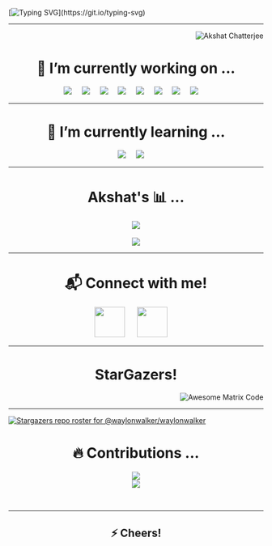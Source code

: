 <!-- ALL EXTRA CONTENT GOES HERE
 
1) **WahAkshat/WahAkshat** is a ✨ _special_ ✨ repository because its `README.md` (this file) appears on your GitHub profile.         <img src="https://img.shields.io/badge/spotify-%231ED760.svg?&style=for-the-badge&logo=spotify&logoColor=white" 
https://github.com/alexandresanlim/Badges4-README.md-Profile

2) ### Hi there 👋

3) Here are some ideas to get you started:

- 👯 I’m looking to collaborate on ... 
- 🤔 I’m looking for help with ...
- 💬 Ask me about ...
- 😄 Pronouns: ...

4) 📫 How to reach me: ... <img src="https://img.shields.io/badge/WHATSAPP-25D366?&style=for-the-badge&logo=whatsapp&logoColor=white" /> <img src="https://img.shields.io/badge/gmail-D14836?&style=for-the-badge&logo=gmail&logoColor=white" /> <img src="https://img.shields.io/badge/facebook-%231877F2.svg?&style=for-the-badge&logo=facebook&logoColor=white" /> <img src="https://img.shields.io/badge/instagram-%23E4405F.svg?&style=for-the-badge&logo=instagram&logoColor=white" /> <img src="https://img.shields.io/badge/linkedin-%230077B5.svg?&style=for-the-badge&logo=linkedin&logoColor=white" />

5) blockchain logo: - <img src="https://img.shields.io/badge/-blockchain solidity-ffd800?style=for-the-badge"> 

6) Music: <h1 align = "center">⚡ Music: ...</h1>
           <p align ="Center">
            <img src="https://img.shields.io/badge/spotify-%231ED760.svg?&style=for-the-badge&logo=spotify&logoColor=white">
           </br>
          <hr>



-->

<!--  #############START##################  -->  
  
[![Typing SVG](https://readme-typing-svg.herokuapp.com?color=F77211&size=90&center=true&width=2150&height=150&lines=Hi+%F0%9F%91%8B%2C+this+is+Akshat+Chatterjee!;A+3rd+year+CSE+Undergrad%2C+from+VIT+Vellore.)](https://git.io/typing-svg) 

<hr>



<!--  ###################################  -->

<p align="right">     
 <img src="https://komarev.com/ghpvc/?username=WahAkshat" alt="Akshat Chatterjee"/> </p>

<!--  ###################################  -->


 <h1 align = "center">🔭 I’m currently working on ...</h1>
 <p align ="Center">
 <img src="https://img.shields.io/badge/Android-3DDC84?logo=android&logoColor=white&style=for-the-badge" />&nbsp;&nbsp;&nbsp;&nbsp;
 <img src="https://img.shields.io/badge/-Algorithms-blue?style=for-the-badge">&nbsp;&nbsp;&nbsp;&nbsp;
 <img src="https://img.shields.io/badge/-Data structures-blueviolet?style=for-the-badge">&nbsp;&nbsp;&nbsp;&nbsp;
 <img src="https://img.shields.io/badge/-HTML5-E34F26?style=for-the-badge&logo=html5&logoColor=white" />&nbsp;&nbsp;&nbsp;&nbsp;
 <img src="https://img.shields.io/badge/css-%23239120.svg?&style=flat-square&logo=css3&logoColor=white" />&nbsp;&nbsp;&nbsp;&nbsp;
 <img src="https://img.shields.io/badge/java-%23ED8B00.svg?&style=for-the-badge&logo=java&logoColor=white" />&nbsp;&nbsp;&nbsp;&nbsp;
 <img src="https://img.shields.io/badge/PHP-777BB4?style=for-the-badge&logo=php&logoColor=white" />&nbsp;&nbsp;&nbsp;&nbsp;
 <img src="https://img.shields.io/badge/mysql-%2300f.svg?&style=for-the-badge&logo=mysql&logoColor=white" /> &nbsp;&nbsp;&nbsp;&nbsp;  
 </br>
<hr>

<!--  ###################################  -->

 <h1 align = "center">🌱 I’m currently learning ...  </h1>
 <p align ="Center">
 <img src="https://img.shields.io/badge/node.js%20-%2343853D.svg?&style=for-the-badge&logo=node.js&logoColor=white" />&nbsp;&nbsp;&nbsp;&nbsp;
 <img src="https://img.shields.io/badge/-blockchain solidity-ffd800?style=for-the-badge"> &nbsp;&nbsp;&nbsp;&nbsp;  
 </br>
<hr>


<!--  ###################################  -->

<h1 align = "center">Akshat's 📊 ...</h1>

<div align="center">
  <img src="https://github-profile-trophy.vercel.app/?username=WahAkshat&column=6&theme=onedark" align="center"/> <br/><br/>
  <img src="https://github-readme-stats.vercel.app/api?username=WahAkshat&column=6&theme=onedark" align="center"/>
</div>

 
<hr>


<!--  ###################################  -->

 <h1 align = "center">📬 Connect with me!</h1>
<p align = "center">
  <a href="https://www.linkedin.com/in/akshat-chatterjee-b8091519a/" target="_blank"><img height="60" src="https://img.shields.io/badge/linkedin-%230077B5.svg?&style=for-the-badge&logo=linkedin&logoColor=white"></a>&nbsp;&nbsp;&nbsp;&nbsp;&nbsp;
<a href="https://twitter.com/ThisisAkshatC/" target="_blank"><img height="60" src="https://img.shields.io/badge/twitter-%2320A1F1.svg?&style=for-the-badge&logo=twitter&logoColor=white"></a>&nbsp;&nbsp;&nbsp;&nbsp;&nbsp;
</p>
<hr>   

 <h1 align = "center">StarGazers! </h1>
 <p align ="Center">
 <img src = 'https://github.com/MarikIshtar007/MarikIshtar007/blob/master/images/matrix.gif' alt = 'Awesome Matrix Code' align='right'/>
 </br>
<hr>


[![Stargazers repo roster for @waylonwalker/waylonwalker](https://reporoster.com/stars/Btech-Projects/Intelligent-Railway-DBMS)](https://github.com/waylonwalker/waylonwalker/stargazers)


<h1 align="center"> 🔥 Contributions ...</h1>
<p align="center">
 <a href="https://git.io/streak-stats" align="middle">
    <img src="http://github-readme-streak-stats.herokuapp.com?user=WahAkshat&theme=react&background=0d1117&border=666">
  </a>
  <br>
  <a href="https://github.com/WahAkshat/github-readme-activity-graph">
    <img src="https://activity-graph.herokuapp.com/graph?username=WahAkshat&theme=react-dark&hide_border=true">
  </a>
</p>
 </br>
<hr>

<h2 align="center"> ⚡ Cheers!</h2>
